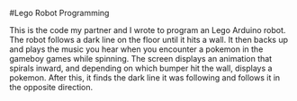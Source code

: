 #Lego Robot Programming

This is the code my partner and I wrote to program an Lego Arduino robot.
The robot follows a dark line on the floor until it hits a wall.
It then backs up and plays the music you hear when you encounter a pokemon in the gameboy games while spinning.
The screen displays an animation that spirals inward, and depending on which bumper hit the wall, displays a pokemon.
After this, it finds the dark line it was following and follows it in the opposite direction.